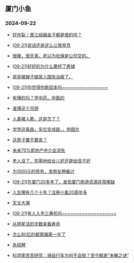 ## 厦门小鱼 
### 2024-09-22

+ [好炸裂！晋江结婚金子都是借的吗？](http://bbs.xmfish.com/read-htm-tid-18245676.html)

+ [[09-21]说话还是这么让我窒息](http://bbs.xmfish.com/read-htm-tid-18245586.html)

+ [很傻，很天真，老以为社保是公司交的。](http://bbs.xmfish.com/read-htm-tid-18245650.html)

+ [[09-21]好好的为什么要挖了再铺](http://bbs.xmfish.com/read-htm-tid-18245542.html)

+ [哥哥被嫂子娘家人围攻治服了。](http://bbs.xmfish.com/read-htm-tid-18245533.html)

+ [[09-21]你觉得你能回本吗~~~~~~~~~~~~~~~~](http://bbs.xmfish.com/read-htm-tid-18245598.html)

+ [有懂的吗？学中药，中医的](http://bbs.xmfish.com/read-htm-tid-18245594.html)

+ [谁懂这个月饼](http://bbs.xmfish.com/read-htm-tid-18245529.html)

+ [人善被人欺，这是怎了？](http://bbs.xmfish.com/read-htm-tid-18245630.html)

+ [学学这条路，车位变成路，，附图片](http://bbs.xmfish.com/read-htm-tid-18245620.html)

+ [这房子要不要卖？](http://bbs.xmfish.com/read-htm-tid-18245714.html)

+ [未来70%房地产中介会消失](http://bbs.xmfish.com/read-htm-tid-18245667.html)

+ [老人没了，宅基地给女儿好还是给侄子好](http://bbs.xmfish.com/read-htm-tid-18245760.html)

+ [为1000元的债务，发朋友圈催讨](http://bbs.xmfish.com/read-htm-tid-18245766.html)

+ [[09-21]在厦门20多年了，发现厦门旅游资源非常稀缺](http://bbs.xmfish.com/read-htm-tid-18245625.html)

+ [人生哪有几个十年？注册小鱼20周年多](http://bbs.xmfish.com/read-htm-tid-18245708.html)

+ [天文大潮](http://bbs.xmfish.com/read-htm-tid-18245745.html)

+ [[09-21]有人入手三叠机吗~~~~~~~~~~~~~~~~~~~](http://bbs.xmfish.com/read-htm-tid-18245727.html)

+ [从明星活的岁数来看寿命](http://bbs.xmfish.com/read-htm-tid-18245777.html)

+ [怎么80后的都离婚离一半了](http://bbs.xmfish.com/read-htm-tid-18245747.html)

+ [急招聘](http://bbs.xmfish.com/read-htm-tid-18245749.html)

+ [科学家苦苦研究：骑自行车为何不会倒？至今都是“未解之谜”](http://bbs.xmfish.com/read-htm-tid-18245763.html)

